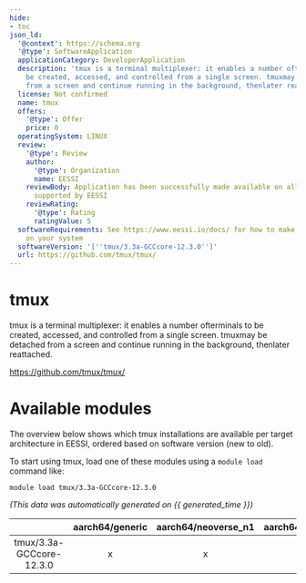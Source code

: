 ```yaml
---
hide:
- toc
json_ld:
  '@context': https://schema.org
  '@type': SoftwareApplication
  applicationCategory: DeveloperApplication
  description: 'tmux is a terminal multiplexer: it enables a number ofterminals to
    be created, accessed, and controlled from a single screen. tmuxmay be detached
    from a screen and continue running in the background, thenlater reattached.'
  license: Not confirmed
  name: tmux
  offers:
    '@type': Offer
    price: 0
  operatingSystem: LINUX
  review:
    '@type': Review
    author:
      '@type': Organization
      name: EESSI
    reviewBody: Application has been successfully made available on all architectures
      supported by EESSI
    reviewRating:
      '@type': Rating
      ratingValue: 5
  softwareRequirements: See https://www.eessi.io/docs/ for how to make EESSI available
    on your system
  softwareVersion: '[''tmux/3.3a-GCCcore-12.3.0'']'
  url: https://github.com/tmux/tmux/
---
```


tmux
====


tmux is a terminal multiplexer: it enables a number ofterminals to be created, accessed, and controlled from a single screen. tmuxmay be detached from a screen and continue running in the background, thenlater reattached.

https://github.com/tmux/tmux/
# Available modules


The overview below shows which tmux installations are available per target architecture in EESSI, ordered based on software version (new to old).

To start using tmux, load one of these modules using a `module load` command like:

```shell
module load tmux/3.3a-GCCcore-12.3.0
```

*(This data was automatically generated on {{ generated_time }})*  

| |aarch64/generic|aarch64/neoverse_n1|aarch64/neoverse_v1|aarch64/nvidia|x86_64/generic|x86_64/amd/zen2|x86_64/amd/zen3|x86_64/amd/zen4|x86_64/intel/haswell|x86_64/intel/sapphirerapids|x86_64/intel/skylake_avx512|aarch64/nvidia/grace|
| :---: | :---: | :---: | :---: | :---: | :---: | :---: | :---: | :---: | :---: | :---: | :---: | :---: |
|tmux/3.3a-GCCcore-12.3.0|x|x|x|-|x|x|x|x|x|x|x|x|
